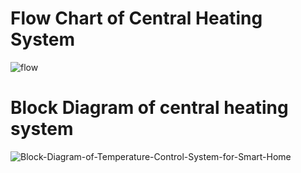 # Flow Chart of Central Heating System
![flow](https://user-images.githubusercontent.com/97897323/155837325-2524e7c5-52f9-4d46-a865-7389e20dfcd8.png)

# Block Diagram of central heating system
![Block-Diagram-of-Temperature-Control-System-for-Smart-Home](https://user-images.githubusercontent.com/97897323/154857581-4f7dae04-08aa-4b82-8b6f-124f2c4bf05e.png)

